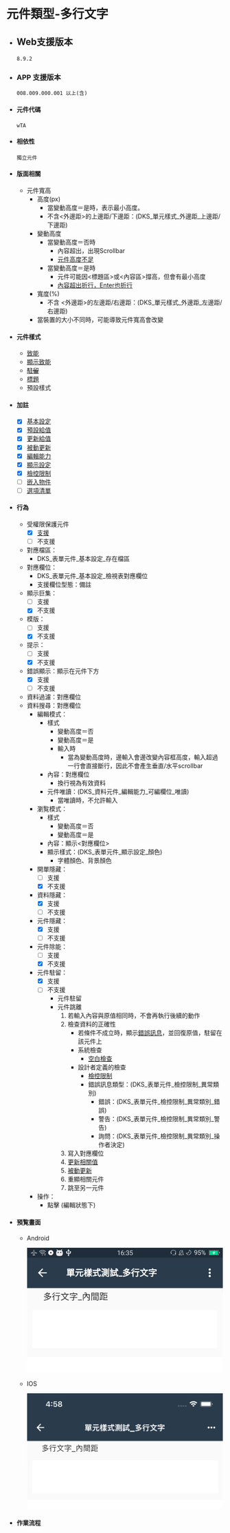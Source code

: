 # 元件類型-多行文字

* ## Web支援版本
  
      8.9.2

* ### APP 支援版本

      008.009.000.001 以上(含)

* #### 元件代碼

      wTA

* #### 相依性

      獨立元件

* #### 版面相關

  * 元件寬高
    * 高度(px)
      * 當變動高度＝是時，表示最小高度。
      * 不含<外邊距>的上邊距/下邊距：(DKS_單元樣式_外邊距_上邊距/下邊距)
    * 變動高度
      * 當變動高度＝否時
        * 內容超出，出現Scrollbar
        * [元件高度不足](../general/rule)
      * 當變動高度＝是時
        * 元件可能因<標題區>或<內容區>撐高，但會有最小高度
        * [內容超出折行，Enter也折行](../general/rule)
    * 寬度(%)
      * 不含 <外邊距>的左邊距/右邊距：(DKS_單元樣式_外邊距_左邊距/右邊距)
    * 當裝置的大小不同時，可能導致元件寬高會改變

* #### 元件樣式

  * [致能](../general/style#致能Apps_Enable)
  * [顯示致能](../general/style#顯示致能Apps_Display_Enable)
  * ~~[駐留](../general/style#駐留Apps_onFocus)~~
  * [標題](../general/style#標題Apps_Title)
  * 預設樣式

* #### 加註

  * [x] [基本設定](../Addition/Component/basicSettings)
  * [x] [預設給值](../Addition/Component/defaultValue)
  * [x] [更新給值](../Addition/Component/updateValue)
  * [x] [被動更新](../Addition/Component/passiveUpdate)
  * [x] [編輯能力](../Addition/Component/editing)
  * [x] [顯示設定](../Addition/Component/display)
  * [x] [檢控限制](../Addition/Component/prosecutionRestrictions)
  * [ ] [嵌入物件](../Addition/Component/embedded)
  * [ ] [選項清單](../Addition/Component/optionalList)
    </details>

* #### 行為

  * 受權限保護元件
    * [x] [支援](../general/rule)
    * [ ] 不支援
  * 對應檔區：
    * DKS_表單元件_基本設定_存在檔區
  * 對應欄位：
    * DKS_表單元件_基本設定_檢視表對應欄位
    * 支援欄位型態：備註
  * 顯示巨集：
    * [ ] 支援
    * [x] 不支援
  * 模版：
    * [ ] 支援
    * [x] 不支援
  * 提示：
    * [ ] 支援
    * [x] 不支援
  * 錯誤顯示：顯示在元件下方
    * [x] 支援
    * [ ] 不支援
  * 資料過濾：對應欄位
  * 資料搜尋：對應欄位
    * 編輯模式：
      * 樣式
        * 變動高度＝否
        * 變動高度＝是
        * 輸入時
          * 當為變動高度時，邊輸入會邊改變內容框高度，輸入超過一行會直接斷行，因此不會產生垂直/水平scrollbar
      * 內容：對應欄位
        * 換行視為有效資料
      * 元件唯讀：(DKS_資料元件_編輯能力_可編欄位_唯讀)
        * 當唯讀時，不允許輸入
    * 瀏覧模式：
      * 樣式
        * 變動高度＝否
        * 變動高度＝是
      * 內容：顯示<對應欄位>
      * 顯示樣式：(DKS_表單元件_顯示設定_顏色)
        * 字體顏色、背景顏色
    * 開單隱藏：
      * [ ] 支援
      * [x] 不支援
    * 資料隱藏：
      * [x] 支援
      * [ ] 不支援
    * 元件隱藏：
      * [x] 支援
      * [ ] 不支援
    * 元件除能：
      * [ ] 支援
      * [x] 不支援
    * 元件駐留：
      * [x] 支援
      * [ ] 不支援
        * 元件駐留
        * 元件跳離
          1. 若輸入內容與原值相同時，不會再執行後續的動作
          2. 檢查資料的正確性
             * 若條件不成立時，顯示[錯誤訊息](../general/rule)，並回復原值，駐留在該元件上
             * 系統檢查
               * [空白檢查](../Addition/component/basicSettings)
             * 設計者定義的檢查
               * [檢控限制](../Addition/component/prosecutionRestrictions)
               * 錯誤訊息類型：(DKS_表單元件_檢控限制_異常類別)
                 * 錯誤：(DKS_表單元件_檢控限制_異常類別_錯誤)
                 * 警告：(DKS_表單元件_檢控限制_異常類別_警告)
                 * 詢問：(DKS_表單元件_檢控限制_異常類別_操作者決定)
          3. 寫入對應欄位
          4. [更新相關值](../Addition/component/updateValue)
          5. [被動更新](../Addition/component/passiveUpdate)
          6. 重顯相關元件
          7. 跳至另一元件
    * 操作：
      * 點擊 (編輯狀態下)

* #### 預覧畫面

  * Android

    ![image](./image/android/componentMulitTextEditing.png)

  * IOS

    ![image](./image/ios/componentMulitTextEditing.png)

* #### 作業流程
